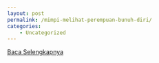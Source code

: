 ```yaml
---
layout: post
permalink: /mimpi-melihat-perempuan-bunuh-diri/
categories:
    - Uncategorized
---
```


[Baca Selengkapnya](/09)